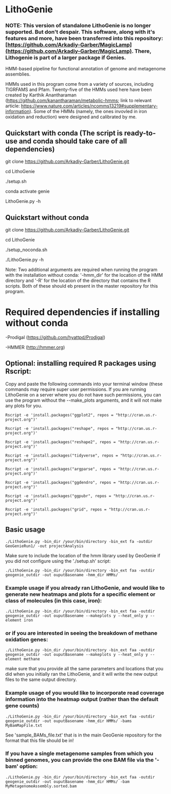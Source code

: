 # LithoGenie

### NOTE: This version of standalone LithoGenie is no longer supported. But don't despair. This software, along with it's features and more, have been transferred into this repository: [https://github.com/Arkadiy-Garber/MagicLamp](https://github.com/Arkadiy-Garber/MagicLamp). There, Lithogenie is part of a larger package if Genies.




HMM-based pipeline for functional annotation of genome and metagenome assemblies.

HMMs used in this program come from a variety of sources, including TIGRFAMS and Pfam. Twenty-five of the HMMs used here have been created by Karthik Anantharaman (https://github.com/kanantharaman/metabolic-hmms; link to relevant article: https://www.nature.com/articles/ncomms13219#supplementary-information). Some of the HMMs (namely, the ones invovled in iron oxidation and reduction) were designed and calibrated by me.

## Quickstart with conda (The script is ready-to-use and conda should take care of all dependencies)
git clone https://github.com/Arkadiy-Garber/LithoGenie.git

cd LithoGenie

./setup.sh

conda activate genie

LithoGenie.py -h

## Quickstart without conda

git clone https://github.com/Arkadiy-Garber/LithoGenie.git

cd LithoGenie

./setup_noconda.sh

./LithoGenie.py -h

Note: Two additional arguments are required when running the program with the installation without conda: '-hmm_dir' for the location of the HMM directory and '-R' for the location of the directory that contains the R scripts. Both of these should eb present in the master repository for this program.

# Required dependencies if installing without conda

-Prodigal (https://github.com/hyattpd/Prodigal)

-HMMER (http://hmmer.org)

## Optional: installing required R packages using Rscript:

Copy and paste the following commands into your terminal window (these commands may require super user permissions. If you are running LithoGenie on a server where you do not have such permissions, you can use the program without the --make_plots arguments, and it will not make any plots for you.

    Rscript -e 'install.packages("ggplot2", repos = "http://cran.us.r-project.org")'

    Rscript -e 'install.packages("reshape", repos = "http://cran.us.r-project.org")'

    Rscript -e 'install.packages("reshape2", repos = "http://cran.us.r-project.org")'

    Rscript -e 'install.packages("tidyverse", repos = "http://cran.us.r-project.org")'

    Rscript -e 'install.packages("argparse", repos = "http://cran.us.r-project.org")'

    Rscript -e 'install.packages("ggdendro", repos = "http://cran.us.r-project.org")'

    Rscript -e 'install.packages("ggpubr", repos = "http://cran.us.r-project.org")'

    Rscript -e 'install.packages("grid", repos = "http://cran.us.r-project.org")'


## Basic usage

    ./LithoGenie.py -bin_dir /your/bin/directory -bin_ext fa -outdir GeoGenieRun1/ -out projectAnalysis
    
Make sure to include the location of the hmm library used by GeoGenie if you did not configure using the './setup.sh' script:

    ./LithoGenie.py -bin_dir /your/bin/directory -bin_ext faa -outdir geogenie_outdir -out ouputBasename -hmm_dir HMMs/
    
### Example usage if you already ran LithoGenie, and would like to generate new heatmaps and plots for a specific element or class of molecules (in this case, iron):

    ./LithoGenie.py -bin_dir /your/bin/directory -bin_ext faa -outdir geogenie_outdir -out ouputBasename --makeplots y --heat_only y --element iron
    
### or if you are interested in seeing the breakdown of methane oxidation genes:

    ./LithoGenie.py -bin_dir /your/bin/directory -bin_ext faa -outdir geogenie_outdir -out ouputBasename --makeplots y --heat_only y --element methane
    
make sure that you provide all the same parameters and locations that you did when you initially ran the LithoGenie, and it will write the new output files to the same output directory.
    
    
### Example usage of you would like to incorporate read coverage information into the heatmap output (rather than the default gene counts)

    ./LithoGenie.py -bin_dir /your/bin/directory -bin_ext faa -outdir geogenie_outdir -out ouputBasename -hmm_dir HMMs/ -bams MyBamMapFile.txt
    
See 'sample_BAMs_file.txt' that is in the main GeoGenie repository for the format that this file should be in!

### If you have a single metagenome samples from which you binned genomes, you can provide the one BAM file via the '-bam' option:

    ./LithoGenie.py -bin_dir /your/bin/directory -bin_ext faa -outdir geogenie_outdir -out ouputBasename -hmm_dir HMMs/ -bam MyMetagenomeAssembly.sorted.bam





